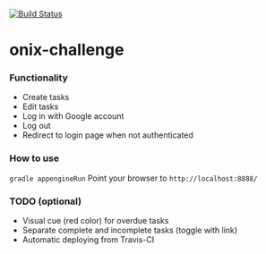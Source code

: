 [![Build Status](https://travis-ci.org/Serneum/onix-challenge.svg?branch=master)](https://travis-ci.org/Serneum/onix-challenge)
# onix-challenge

### Functionality
- Create tasks
- Edit tasks
- Log in with Google account
- Log out
- Redirect to login page when not authenticated

### How to use
`gradle appengineRun`
Point your browser to `http://localhost:8888/`

### TODO (optional)
- Visual cue (red color) for overdue tasks
- Separate complete and incomplete tasks (toggle with link)
- Automatic deploying from Travis-CI
